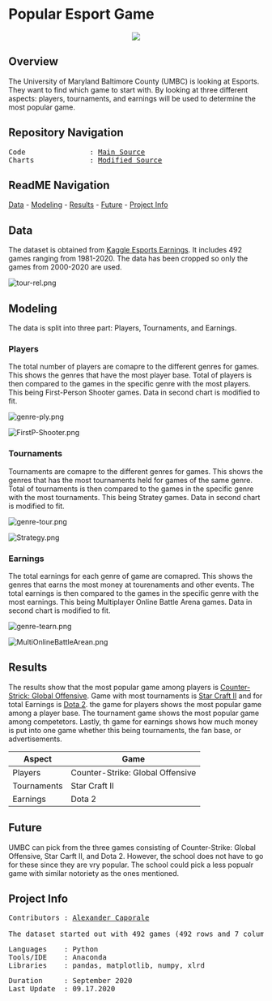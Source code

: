 # Popular Esport Game
<p align="center">
   <img src=https://github.com/Al-Cap/Popular-Esport-Game/blob/master/pictures/game-genre-icons.png />
<div align="center">
   <figcaption></figcaption>
</div>
</p>

## Overview

The University of Maryland Baltimore County (UMBC) is looking at Esports. They want to find which game to start with. By looking at three different aspects: players, tournaments, and earnings will be used to determine the most popular game.

## Repository Navigation
<pre>
Code               : <a href=https://github.com/Al-Cap/Popular-Esport-Game/blob/master/Notebook/Project_1.ipynb>Main Source</a>
Charts             : <a href=https://github.com/Al-Cap/Popular-Esport-Game/blob/master/Notebook/Untitled.ipynb>Modified Source</a>
</pre>

## ReadME Navigation

[Data](https://github.com/Al-Cap/Popular-Esport-Game#data) - 
[Modeling](https://github.com/Al-Cap/Popular-Esport-Game#modeling) - 
[Results](https://github.com/Al-Cap/Popular-Esport-Game#results) - 
[Future](https://github.com/Al-Cap/Popular-Esport-Game#future) - 
[Project Info](https://github.com/Al-Cap/Popular-Esport-Game#project-info)

## Data
The dataset is obtained from [Kaggle Esports Earnings](https://www.kaggle.com/rankirsh/esports-earnings). It includes 492 games ranging from 1981-2020. The data has been cropped so only the games from 2000-2020 are used.

![tour-rel.png](https://github.com/Al-Cap/Popular-Esport-Game/blob/master/figures/tour-rel_bar.png)

## Modeling

The data is split into three part: Players, Tournaments, and Earnings.

### Players

The total number of players are comapre to the different genres for games. This shows the genres that have the most player base. Total of players is then compared to the games in the specific genre with the most players. This being First-Person Shooter games. Data in second chart is modified to fit.

![genre-ply.png](https://github.com/Al-Cap/Popular-Esport-Game/blob/master/figures/genre-ply_barh.png)

![FirstP-Shooter.png](https://github.com/Al-Cap/Popular-Esport-Game/blob/master/figures/FirstP-Shooter_game-player_barh.png)

### Tournaments

Tournaments are comapre to the different genres for games. This shows the genres that has the most tournaments held for games of the same genre. Total of tournaments is then compared to the games in the specific genre with the most tournaments. This being Stratey games. Data in second chart is modified to fit.

![genre-tour.png](https://github.com/Al-Cap/Popular-Esport-Game/blob/master/figures/genre-tour_barh.png)

![Strategy.png](https://github.com/Al-Cap/Popular-Esport-Game/blob/master/figures/Strategy_game-tour_barh.png)

### Earnings

The total earnings for each genre of game are comapred. This shows the genres that earns the most money at tourenaments and other events. The total earnings is then compared to the games in the specific genre with the most earnings. This being Multiplayer Online Battle Arena games. Data in second chart is modified to fit.

![genre-tearn.png](https://github.com/Al-Cap/Popular-Esport-Game/blob/master/figures/genre-tearn_barh.png)

![MultiOnlineBattleArean.png](https://github.com/Al-Cap/Popular-Esport-Game/blob/master/figures/MultiOnlineBattleArean_game-earn_barh.png)

## Results

The results show that the most popular game among players is [Counter-Strick: Global Offensive](https://store.steampowered.com/app/730/CounterStrike_Global_Offensive/). Game with most tournaments is [Star Craft II](https://starcraft2.com/en-us/) and for total Earnings is [Dota 2](https://store.steampowered.com/app/570/Dota_2/).
the game for players shows the most popular game among a player base. The tournament game shows the most popular game among competetors. Lastly, th game for earnings shows how much money is put into one game whether this being tournaments, the fan base, or advertisements. 

Aspect | Game
---|---
Players | Counter-Strike: Global Offensive
Tournaments | Star Craft II
Earnings | Dota 2
 
## Future

UMBC can pick from the three games consisting of Counter-Strike: Global Offensive, Star Carft II, and Dota 2. However, the school does not have to go for these since they are vry popular. The school could pick a less popualr game with similar notoriety as the ones mentioned. 

## Project Info
<pre>
Contributors : <a href=https://github.com/Al-Cap>Alexander Caporale</a>

The dataset started out with 492 games (492 rows and 7 columns). The cropped dataset was out of 453 games (453 rows and 7 columns).
</pre>

<pre>
Languages    : Python
Tools/IDE    : Anaconda
Libraries    : pandas, matplotlib, numpy, xlrd
</pre>

<pre>
Duration     : September 2020
Last Update  : 09.17.2020
</pre>
